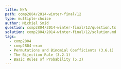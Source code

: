 ```yaml
---
title: N/A
path: comp2804/2014-winter-final/12
type: multiple-choice
author: Michiel Smid
question: comp2804/2014-winter-final/12/question.ts
solution: comp2804/2014-winter-final/12/solution.md
tags:
  - comp2804
  - comp2804-exam
  - Permutations and Binomial Coefficients (3.6.1)
  - The Bijection Rule (3.2.1)
  - Basic Rules of Probability (5.3)
---
```

